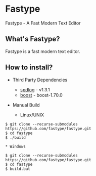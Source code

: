 # Fastype

Fastype - A Fast Modern Text Editor

## What's Fastype?

Fastype is a fast modern text editor.

## How to install?

* Third Party Dependencies
    * [spdlog](https://github.com/gabime/spdlog) - v1.3.1
    * [boost](https://github.com/boostorg/boost) - boost-1.70.0

* Manual Build
    * Linux/UNIX

```
$ git clone --recurse-submodules https://github.com/fastype/fastype.git
$ cd fastype
$ ./build
```

    * Windows

```
$ git clone --recurse-submodules https://github.com/fastype/fastype.git
$ cd fastype
$ build.bat
```
